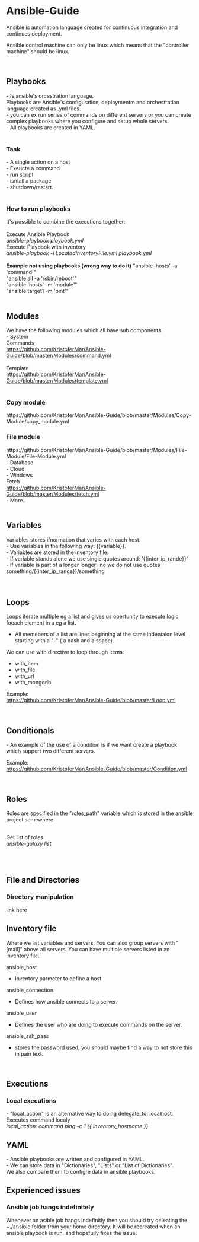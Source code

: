 <h1>Ansible-Guide</h1>
Ansible is automation language created for continuous integration and continues deployment. <br>

Ansible control machine can only be linux which means that the "controller machine" should be linux. <br>


<br>
<h2>Playbooks</h2>
- Is ansible's orcestration language. <br>
Playbooks are Ansible's configuration, deploymentm and orchestration language created as .yml files.  <br>
- you can ex run series of commands on different servers or you can create complex playbooks where you configure and setup whole servers.<br>
- All playbooks are created in YAML. <br>

<br>
<h3>Task</h3>
- A single action on a host <br>
- Exeucte a command <br>
- run script <br>
- isntall a package <br>
- shutdown/restsrt. <br>

<br>
<h3>How to run playbooks</h3>
It's possible to combine the executions together: <br><br>
Execute Ansible Playbook<br>
<i>ansible-playbook playbook.yml</i><br>
Execute Playbook with inventory <br>
<i>ansible-playbook -i LocatedInventoryFile.yml playbook.yml</i><br>

<br>
<b>Example not using playbooks (wrong way to do it)</b>
"ansible 'hosts' -a 'command'" <br>
"ansible all -a '/sbin/reboot'" <br>
"ansible 'hosts' -m 'module'" <br>
"ansible target1 -m 'pint'" <br>

<br>
<h2>Modules</h2>
We have the following modules which all have sub components. <br>
- System <br>
Commands<br>
<a href="https://github.com/KristoferMar/Ansible-Guide/blob/master/Modules/command.yml" target="_blank">https://github.com/KristoferMar/Ansible-Guide/blob/master/Modules/command.yml</a><br><br>
Template <br>
<a href="https://github.com/KristoferMar/Ansible-Guide/blob/master/Modules/template.yml" target="_blank">https://github.com/KristoferMar/Ansible-Guide/blob/master/Modules/template.yml</a><br><br>
<h3>Copy module</h3>
https://github.com/KristoferMar/Ansible-Guide/blob/master/Modules/Copy-Module/copy_module.yml <br>
<h3>File module</h3>
https://github.com/KristoferMar/Ansible-Guide/blob/master/Modules/File-Module/File-Module.yml <br>
- Database <br> 
- Cloud <br>
- Windows <br>
Fetch <br>
<a href="https://github.com/KristoferMar/Ansible-Guide/blob/master/Modules/fetch.yml" target="_blank">https://github.com/KristoferMar/Ansible-Guide/blob/master/Modules/fetch.yml</a><br>
- More.. <br>

<br>
<h2>Variables</h2>
Variables stores ifnormation that varies with each host. <br>
- Use variables in the following way: {{variable}}. <br> 
- Variables are stored in the inventory file. <br>
- If variable stands alone we use single quotes around: '{{inter_ip_rande}}' <br>
- If variable is part of a longer longer line we do not use quotes: something/{{inter_ip_range}}/something <br><br>


<br>
<h2>Loops</h2>
Loops iterate multiple eg a list and gives us opertunity to execute logic foeach element in a eg a list. <br>

- All memebers of a list are lines beginning at the same indentaion level starting with a "-" ( a dash and a space). <br>

We can use with directive to loop through items: <br>
- with_item <br>
- with_file <br>
- with_url <br>
- with_mongodb <br>

Example: <br>
<a href="https://github.com/KristoferMar/Ansible-Guide/blob/master/Loop.yml" target="_blank">https://github.com/KristoferMar/Ansible-Guide/blob/master/Loop.yml</a>


<br>
<h2>Conditionals</h2>
- An example of the use of a condition is if we want create a playbook which support two different servers. <br>

Example: <br>
<a href="https://github.com/KristoferMar/Ansible-Guide/blob/master/Condition.yml" target="_blank">https://github.com/KristoferMar/Ansible-Guide/blob/master/Condition.yml</a>


<br>
<h2>Roles</h2>
Roles are specified in the "roles_path" variable which is stored in the ansible project somewhere. <br><br>

Get list of roles <br>
<i>ansible-galaxy list</i><br>
<br>

<br>
<h2 class="subsubTitleSection">File and Directories</h2>

<h3>Directory manipulation</h3>
<a>link here</a>



<br>
<h2>Inventory file</h2>
Where we list variables and servers. You can also group servers with "[mail]" above all servers. You can have multiple servers listed in an inventory file.

ansible_host <br>
- Inventory parmeter to define a host.

ansible_connection <br>
- Defines how ansible connects to a server.

ansible_user 
- Defines the user who are doing to execute commands on the server. 

ansible_ssh_pass
- stores the password used, you should maybe find a way to not store this in pain text.

<br>
<h2>Executions</h2>

<h3>Local executions</h3>
- "local_action" is an alternative way to doing delegate_to: localhost. <br>
Executes command localy <br>
<i>local_action: command ping -c 1 {{ inventory_hostname }}</i>

<h2>YAML</h2>
- Ansible playbooks are written and configured in YAML. <br>
- We can store data in "Dictionaries", "Lists" or "List of Dictionaries". <br> We also compare them to configre data in ansible playbooks. <br>

<h2>Experienced issues</h2>
<h3>Ansible job hangs indefinitely</h3>
Whenever an asible job hangs indefinitly then you should try deleating the ~./ansible folder from your home directory. It will be recreated when an ansible playbook is run, and hopefully fixes the issue. <br>
